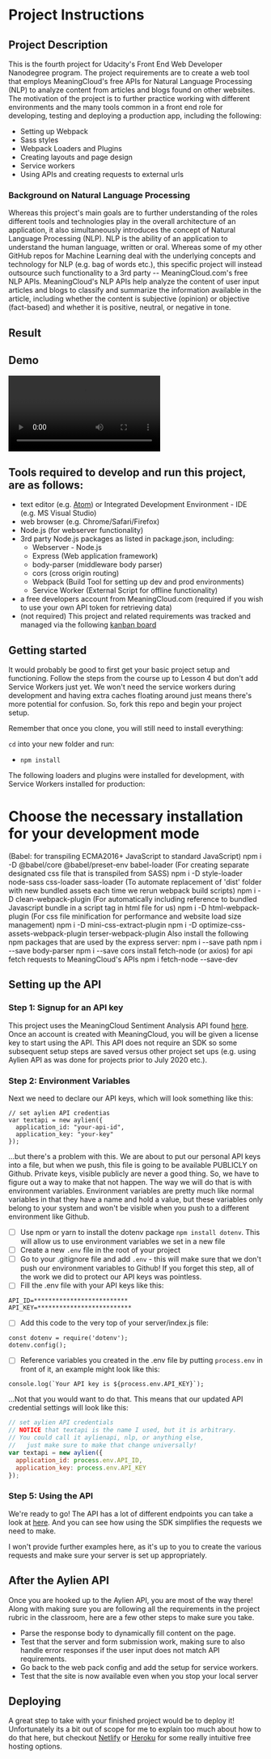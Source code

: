 # Project Instructions

## Project Description
This is the fourth project for Udacity's Front End Web Developer Nanodegree program.  The project requirements are to create a web tool that employs MeaningCloud's free APIs for Natural Language Processing (NLP) to analyze content from articles and blogs found on other websites. The motivation of the project is to further practice working with different environments and the many tools common in a front end role for developing, testing and deploying a production app, including the following:
- Setting up Webpack
- Sass styles
- Webpack Loaders and Plugins
- Creating layouts and page design
- Service workers
- Using APIs and creating requests to external urls

### Background on Natural Language Processing
Whereas this project's main goals are to further understanding of the roles different tools and technologies play in the overall architecture of an application, it also simultaneously introduces the concept of Natural Language Processing (NLP). NLP is the ability of an application to understand the human language, written or oral.  Whereas some of my other GitHub repos for Machine Learning deal with the underlying concepts and technology for NLP (e.g. bag of words etc.), this specific project will instead outsource such functionality to a 3rd party -- MeaningCloud.com's free NLP APIs.  MeaningCloud's NLP APIs help analyze the content of user input articles and blogs to classify and summarize the information available in the article, including whether the content is subjective (opinion) or objective (fact-based) and whether it is positive, neutral, or negative in tone.

## Result

## Demo
![Natural Language Processing App](demo-nlp.mp4)

## Tools required to develop and run this project, are as follows: 
- text editor (e.g. [Atom](https://atom.io/)) or Integrated Development Environment - IDE (e.g. MS Visual Studio)
- web browser (e.g. Chrome/Safari/Firefox)
- Node.js (for webserver functionality)
- 3rd party Node.js packages as listed in package.json, including:
    - Webserver - Node.js
    - Express (Web application framework)
    - body-parser (middleware body parser)
    - cors (cross origin routing)
    - Webpack (Build Tool for setting up dev and prod environments)
    - Service Worker (External Script for offline functionality)
- a free developers account from MeaningCloud.com (required  if you wish to use your own API token for retrieving data)
- (not required) This project and related requirements was tracked and managed via the following [kanban board](https://trello.com/b/1Qd52LoJ/nlp-udacity-project)

## Getting started

It would probably be good to first get your basic project setup and functioning. Follow the steps from the course up to Lesson 4 but don't add Service Workers just yet. We won't need the service workers during development and having extra caches floating around just means there's more potential for confusion. So, fork this repo and begin your project setup.

Remember that once you clone, you will still need to install everything:

`cd` into your new folder and run:
- `npm install`

The following loaders and plugins were installed for development, with Service Workers installed for production:

# Choose the necessary installation for your development mode
(Babel: for transpiling ECMA2016+ JavaScript to standard JavaScript)
npm i -D @babel/core @babel/preset-env babel-loader
(For creating separate designated css file that is transpiled from SASS)
npm i -D style-loader node-sass css-loader sass-loader
(To automate replacement of 'dist' folder with new bundled assets each time we rerun webpack build scripts)
npm i -D clean-webpack-plugin
(For automatically including reference to bundled Javascript bundle in a script tag in html file for us)
npm i -D html-webpack-plugin
(For css file minification for performance and website load size management)
npm i -D mini-css-extract-plugin
npm i -D optimize-css-assets-webpack-plugin terser-webpack-plugin
Also install the following npm packages that are used by the express server:
npm i --save path
npm i --save body-parser
npm i --save cors
install fetch-node (or axios) for api fetch requests to MeaningCloud's APIs
npm i fetch-node --save-dev

## Setting up the API

### Step 1: Signup for an API key
This project uses the MeaningCloud Sentiment Analysis API found [here](https://www.meaningcloud.com/developer/sentiment-analysis).  Once an account is created with MeaningCloud, you will be given a license key to start using the API. This API does not require an SDK so some subsequent setup steps are saved versus other project set ups (e.g. using Aylien API as was done for projects prior to July 2020 etc.).


### Step 2: Environment Variables
Next we need to declare our API keys, which will look something like this:
```
// set aylien API credentias
var textapi = new aylien({
  application_id: "your-api-id",
  application_key: "your-key"
});
```

...but there's a problem with this. We are about to put our personal API keys into a file, but when we push, this file is going to be available PUBLICLY on Github. Private keys, visible publicly are never a good thing. So, we have to figure out a way to make that not happen. The way we will do that is with environment variables. Environment variables are pretty much like normal variables in that they have a name and hold a value, but these variables only belong to your system and won't be visible when you push to a different environment like Github.

- [ ] Use npm or yarn to install the dotenv package ```npm install dotenv```. This will allow us to use environment variables we set in a new file
- [ ] Create a new ```.env``` file in the root of your project
- [ ] Go to your .gitignore file and add ```.env``` - this will make sure that we don't push our environment variables to Github! If you forget this step, all of the work we did to protect our API keys was pointless.
- [ ] Fill the .env file with your API keys like this:
```
API_ID=**************************
API_KEY=**************************
```
- [ ] Add this code to the very top of your server/index.js file:
```
const dotenv = require('dotenv');
dotenv.config();
```
- [ ] Reference variables you created in the .env file by putting ```process.env``` in front of it, an example might look like this:
```
console.log(`Your API key is ${process.env.API_KEY}`);
```
...Not that you would want to do that. This means that our updated API credential settings will look like this:
```javascript
// set aylien API credentials
// NOTICE that textapi is the name I used, but it is arbitrary. 
// You could call it aylienapi, nlp, or anything else, 
//   just make sure to make that change universally!
var textapi = new aylien({
  application_id: process.env.API_ID,
  application_key: process.env.API_KEY
});
```

### Step 5: Using the API

We're ready to go! The API has a lot of different endpoints you can take a look at [here](https://docs.aylien.com/textapi/endpoints/#api-endpoints). And you can see how using the SDK simplifies the requests we need to make. 

I won't provide further examples here, as it's up to you to create the various requests and make sure your server is set up appropriately.

## After the Aylien API

Once you are hooked up to the Aylien API, you are most of the way there! Along with making sure you are following all the requirements in the project rubric in the classroom, here are a few other steps to make sure you take.

- Parse the response body to dynamically fill content on the page.
- Test that the server and form submission work, making sure to also handle error responses if the user input does not match API requirements.
- Go back to the web pack config and add the setup for service workers. 
- Test that the site is now available even when you stop your local server

## Deploying

A great step to take with your finished project would be to deploy it! Unfortunately its a bit out of scope for me to explain too much about how to do that here, but checkout [Netlify](https://www.netlify.com/) or [Heroku](https://www.heroku.com/) for some really intuitive free hosting options.
